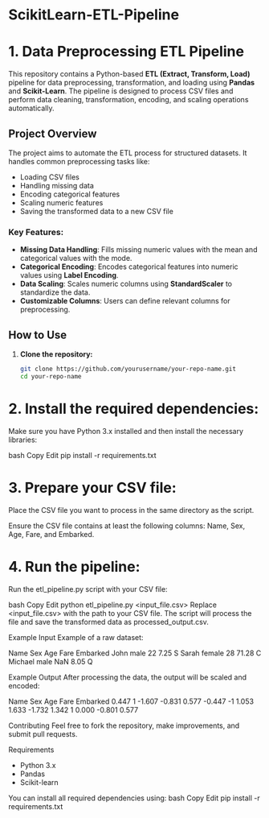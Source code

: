 # ScikitLearn-ETL-Pipeline
# 1. Data Preprocessing ETL Pipeline

This repository contains a Python-based **ETL (Extract, Transform, Load)** pipeline for data preprocessing, transformation, and loading using **Pandas** and **Scikit-Learn**. The pipeline is designed to process CSV files and perform data cleaning, transformation, encoding, and scaling operations automatically.

## Project Overview

The project aims to automate the ETL process for structured datasets. It handles common preprocessing tasks like:
- Loading CSV files
- Handling missing data
- Encoding categorical features
- Scaling numeric features
- Saving the transformed data to a new CSV file

### Key Features:
- **Missing Data Handling**: Fills missing numeric values with the mean and categorical values with the mode.
- **Categorical Encoding**: Encodes categorical features into numeric values using **Label Encoding**.
- **Data Scaling**: Scales numeric columns using **StandardScaler** to standardize the data.
- **Customizable Columns**: Users can define relevant columns for preprocessing.

## How to Use

1. **Clone the repository:**

   ```bash
   git clone https://github.com/yourusername/your-repo-name.git
   cd your-repo-name
# 2. Install the required dependencies:

Make sure you have Python 3.x installed and then install the necessary libraries:

bash
Copy
Edit
pip install -r requirements.txt

# 3. Prepare your CSV file:

Place the CSV file you want to process in the same directory as the script.

Ensure the CSV file contains at least the following columns: Name, Sex, Age, Fare, and Embarked.

# 4. Run the pipeline:

Run the etl_pipeline.py script with your CSV file:

bash
Copy
Edit
python etl_pipeline.py <input_file.csv>
Replace <input_file.csv> with the path to your CSV file. The script will process the file and save the transformed data as processed_output.csv.

Example Input
Example of a raw dataset:

Name	  Sex	    Age	  Fare	  Embarked
John	  male	  22	  7.25	  S
Sarah	  female	28	  71.28	  C
Michael	male	  NaN	  8.05	  Q

Example Output
After processing the data, the output will be scaled and encoded:

Name	   Sex	Age	    Fare	   Embarked
0.447	   1	  -1.607	-0.831	 0.577
-0.447	-1	  1.053	  1.633	   -1.732
1.342	   1	  0.000	  -0.801	 0.577

Contributing
Feel free to fork the repository, make improvements, and submit pull requests.

Requirements
- Python 3.x
- Pandas
- Scikit-learn

You can install all required dependencies using:
bash
Copy
Edit
pip install -r requirements.txt

